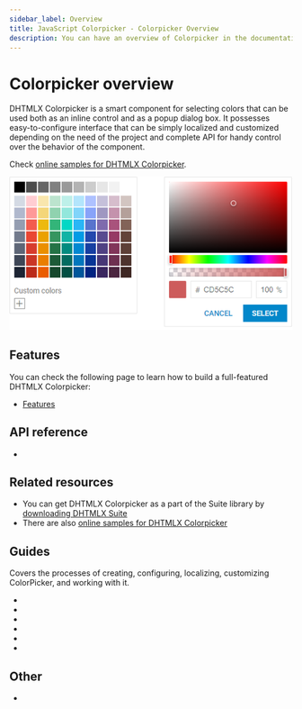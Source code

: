 ```yaml
---
sidebar_label: Overview
title: JavaScript Colorpicker - Colorpicker Overview 
description: You can have an overview of Colorpicker in the documentation of the DHTMLX JavaScript UI library. Browse developer guides and API reference, try out code examples and live demos, and download a free 30-day evaluation version of DHTMLX Suite 7.
---
```


# Colorpicker overview

DHTMLX Colorpicker is a smart component for selecting colors that can be used both as an inline control and as a popup dialog box. 
It possesses easy-to-configure interface that can be simply localized and customized depending on the need of the project and complete API for handy control over the behavior of the component. 

Check [online samples for DHTMLX Colorpicker](https://snippet.dhtmlx.com/all?tag=colorpicker).

![DHTMLX Colorpicker](../assets/colorpicker/colorpicker_front.png)

## Features

You can check the following page to learn how to build a full-featured DHTMLX Colorpicker:

- [Features](colorpicker/features.md)

## API reference

- [](api/api_overview.md)

## Related resources

- You can get DHTMLX Colorpicker as a part of the Suite library by [downloading DHTMLX Suite](https://dhtmlx.com/docs/products/dhtmlxSuite/download.shtml)
- There are also [online samples for DHTMLX Colorpicker](https://snippet.dhtmlx.com/all?tag=colorpicker)  

## Guides

Covers the processes of creating, configuring, localizing, customizing ColorPicker, and working with it.

- [](how_to_start.md)
- [](configuration.md)
- [](localizing_colorpicker.md)
- [](manipulating_colorpicker.md)
- [](customization.md)
- [](handling_events.md)

## Other

- [](../migration.md)
